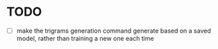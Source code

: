 # TODO

- [ ] make the trigrams generation command generate based on a saved model, rather than training a new one each time
